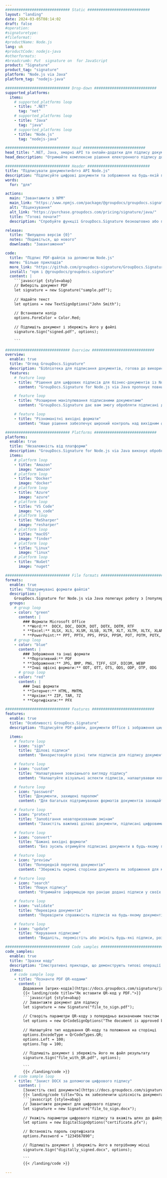 ```yaml
---
############################# Static ############################
layout: "landing"
date: 2024-03-05T08:14:02
draft: false
#operation: 
#signaturetype: 
#fileformat: 
#productName: Node.js
lang: uk
#productCode: nodejs-java
#otherformats: 
#breadcrumb: Put  signature on  for JavaScript
product: "Signature"
product_tag: "signature"
platform: "Node.js via Java"
platform_tag: "nodejs-java"

############################# Drop-down ############################
supported_platforms:
  items:
    # supported_platforms loop
    - title: ".NET"
      tag: "net"
    # supported_platforms loop
    - title: "Java"
      tag: "java"
    # supported_platforms loop
    - title: "Node.js"
      tag: "nodejs-java"

############################# Head ############################
head_title: ".NET, Java, хмарні API та онлайн-додатки для підпису документів"
head_description: "Отримайте комплексне рішення електронного підпису документів для .NET, Java і хмарних програм. Підписуйте стандартні формати документів онлайн за допомогою простої функції перетягування"

############################# Header ############################
title: "Підписувати документи<br>з API Node.js"
description: "Підписуйте цифрові документи та зображення на будь-якій платформі за допомогою наших гнучких API та рішень на основі програм для програмістів і кінцевих користувачів."
words:
  for: "для"

actions:
  main: "Завантажити з NPM"
  main_link: "https://www.npmjs.com/package/@groupdocs/groupdocs.signature/"
  alt: "Ліцензування"
  alt_link: "https://purchase.groupdocs.com/pricing/signature/java/"
  title: "Готові почати?"
  description: "Спробуйте функції GroupDocs.Signature безкоштовно або подайте запит на ліцензію"

release:
  title: "Випущено версію {0}"
  notes: "Подивіться, що нового"
  downloads: "Завантаження"

code:
  title: "Підпис PDF-файлів за допомогою Node.js"
  more: "Більше прикладів"
  more_link: "https://github.com/groupdocs-signature/GroupDocs.Signature-for-Node.js-via-Java/"
  install: "npm i @groupdocs/groupdocs.signature"
  content: |
    ```javascript {style=abap}   
    // Виберіть документ PDF
    let signature = new Signature("sample.pdf");
    
    // Надайте текст
    let options = new TextSignOptions("John Smith");
    
    // Встановити колір
    options.ForeColor = Color.Red;
    
    // Підпишіть документ і збережіть його у файлі
    signature.Sign("signed.pdf", options);
    
    ```

############################# Overview ############################
overview:
  enable: true
  title: "Огляд GroupDocs.Signature"
  description: "Бібліотека для підписання документів, готова до використання в програмах Node.js"
  features:
    # feature loop
    - title: "Рішення для цифрових підписів для бізнес-документів із Node.js"
      content: "GroupDocs.Signature for Node.js via Java пропонує повний набір параметрів цифрового підпису для PDF, документів Office і зображень. Доступні текст, штрих-коди, зображення, цифрові сертифікати та метадані. Впорядкована обробка документів забезпечує ефективність."

    # feature loop
    - title: "Розширене маніпулювання підписаними документами"
      content: "GroupDocs.Signature дає вам змогу обробляти підписані документи. Шукайте та перевіряйте підписи за різними критеріями. Крім того, витягніть детальну інформацію про документ або створіть попередні зображення сторінок."

    # feature loop
    - title: "Різноманітні вихідні формати"
      content: "Наше рішення забезпечує широкий контроль над вихідним форматом підписаних документів. Точне розташування підписів на будь-якій сторінці та налаштування їх зовнішнього вигляду. Зберігайте підписані документи в численних підтримуваних форматах і додатково захищайте їх паролями."

############################# Platforms ############################
platforms:
  enable: true
  title: "Незалежність від платформи"
  description: "GroupDocs.Signature for Node.js via Java виконує обробку документів за допомогою різних операційних систем"
  items:
    # platform loop
    - title: "Amazon"
      image: "amazon"
    # platform loop
    - title: "Docker"
      image: "docker"
    # platform loop
    - title: "Azure"
      image: "azure"
    # platform loop
    - title: "VS Code"
      image: "vs_code"
    # platform loop
    - title: "ReSharper"
      image: "resharper"
    # platform loop
    - title: "macOS"
      image: "finder"
    # platform loop
    - title: "Linux"
      image: "linux"
    # platform loop
    - title: "NuGet"
      image: "nuget"

############################# File formats ############################
formats:
  enable: true
  title: "Підтримувані формати файлів"
  description: |
    GroupDocs.Signature for Node.js via Java полегшує роботу з [популярними форматами файлів](https://docs.groupdocs.com/signature/java/supported-document-formats/).
  groups:
    # group loop
    - color: "green"
      content: |
        ### Формати Microsoft Office
        * **Word:**  DOCX, DOC, DOCM, DOT, DOTX, DOTM, RTF
        * **Excel:** XLSX, XLS, XLSM, XLSB, XLTM, XLT, XLTM, XLTX, XLAM, SXC, SpreadsheetML
        * **PowerPoint:** PPT, PPTX, PPS, PPSX, PPSM, POT, POTM, POTX, PPTM
    # group loop
    - color: "blue"
      content: |
        ### Зображення та інші формати
        * **Портативний:** PDF
        * **Зображення:** JPG, BMP, PNG, TIFF, GIF, DICOM, WEBP
        * **Інші офісні формати:** ODT, OTT, OTS, ODS, ODP, OTP, ODG
      # group loop
    - color: "red"
      content: |
        ### Інші формати
        * **Інтернет:** HTML, MHTML
        * **Архіви:** ZIP, TAR, 7Z
        * **Сертифікати:** PFX

############################# Features ############################
features:
  enable: true
  title: "Особливості GroupDocs.Signature"
  description: "Підписуйте PDF-файли, документи Office і зображення цифровими підписами"

  items:
    # feature loop
    - icon: "sign"
      title: "Ділові підписи"
      content: "Використовуйте різні типи підписів для підпису документів. Точне розміщення цифрових підписів на будь-якій сторінці."

    # feature loop
    - icon: "custom"
      title: "Налаштування зовнішнього вигляду підпису"
      content: "Налаштуйте візуальні аспекти підписів, налаштувавши колір, шрифт, межі, обертання тощо, щоб досягти бажаного результату."

    # feature loop
    - icon: "password"
      title: "Документи, захищені паролем"
      content: "Для багатьох підтримуваних форматів документів захищайте підписані документи паролем для додаткової безпеки."

    # feature loop
    - icon: "protect"
      title: "Запобігання неавторизованим змінам"
      content: "Захистіть важливі ділові документи, підписані цифровими сертифікатами, від несанкціонованих змін."

    # feature loop
    - icon: "convert"
      title: "Бажані вихідні формати"
      content: "Без зусиль отримуйте підписані документи в будь-якому підтримуваному форматі. Легко конвертуйте документи MS Word у формат PDF."

    # feature loop
    - icon: "preview"
      title: "Попередній перегляд документів"
      content: "Збережіть окремі сторінки документа як зображення для майбутніх потреб."

    # feature loop
    - icon: "search"
      title: "Пошук підпису"
      content: "Отримайте інформацію про раніше додані підписи у своїх документах."

    # feature loop
    - icon: "validate"
      title: "Перевірка документів"
      content: "Перевірити справжність підписів на будь-якому документі."

    # feature loop
    - icon: "update"
      title: "Керування підписами"
      content: "Видаліть, перемістіть або змініть будь-які підписи, розміщені на будь-якій сторінці документа."

############################# Code samples ############################
code_samples:
  enable: true
  title: "Зразки коду"
  description: "Ілюстративні приклади, що демонструють типові операції GroupDocs.Signature for Node.js via Java"
  items:
    # code sample loop
    - title: "Позначте PDF QR-кодами"
      content: |
        Додавання [штрих-кодів](https://docs.groupdocs.com/signature/java/esign-document-with-qr-code-signature/) до конкретних сторінок документа PDF може оптимізувати бізнес-процеси. У цьому розділі наведено приклад додавання QR-коду за допомогою GroupDocs.Signature for Node.js via Java.
        {{< landing/code title="Як вставити QR-код у PDF.">}}
        ```javascript {style=abap}
        // Завантажте документ для підпису
        let signature = new Signature("file_to_sign.pdf");
        
        // Створіть параметри QR-коду з попередньо визначеним текстом
        let options = new QrCodeSignOptions("The document is approved by John Smith");
        
        // Налаштуйте тип кодування QR-коду та положення на сторінці
        options.EncodeType = QrCodeTypes.QR;
        options.Left = 100;
        options.Top = 100;
            
        // Підпишіть документ і збережіть його як файл результату
        signature.Sign("file_with_QR.pdf", options);
        
        ```
        {{< /landing/code >}}
    # code sample loop
    - title: "Захист DOCX за допомогою цифрового підпису"
      content: |
        [Захистіть свої документи](https://docs.groupdocs.com/signature/java/esign-document-with-digital-signature/) за допомогою підписів на основі цифрових сертифікатів. Цифровий підпис захистить ваші ділові документи від зміни вмісту.
        {{< landing/code title="Ось як забезпечити цілісність документа.">}}
        ```javascript {style=abap}   
        // Завантажте документ для цифрового підпису
        let signature = new Signature("file_to_sign.docx");
        
        // Укажіть параметри цифрового підпису та вкажіть шлях до файлу сертифіката
        let options = new DigitalSignOptions("certificate.pfx");

        // Встановіть пароль сертифіката
        options.Password = "1234567890";

        // Підпишіть документ і збережіть його в потрібному місці
        signature.Sign("digitally_signed.docx", options);

        ```
        {{< /landing/code >}}

---
```

